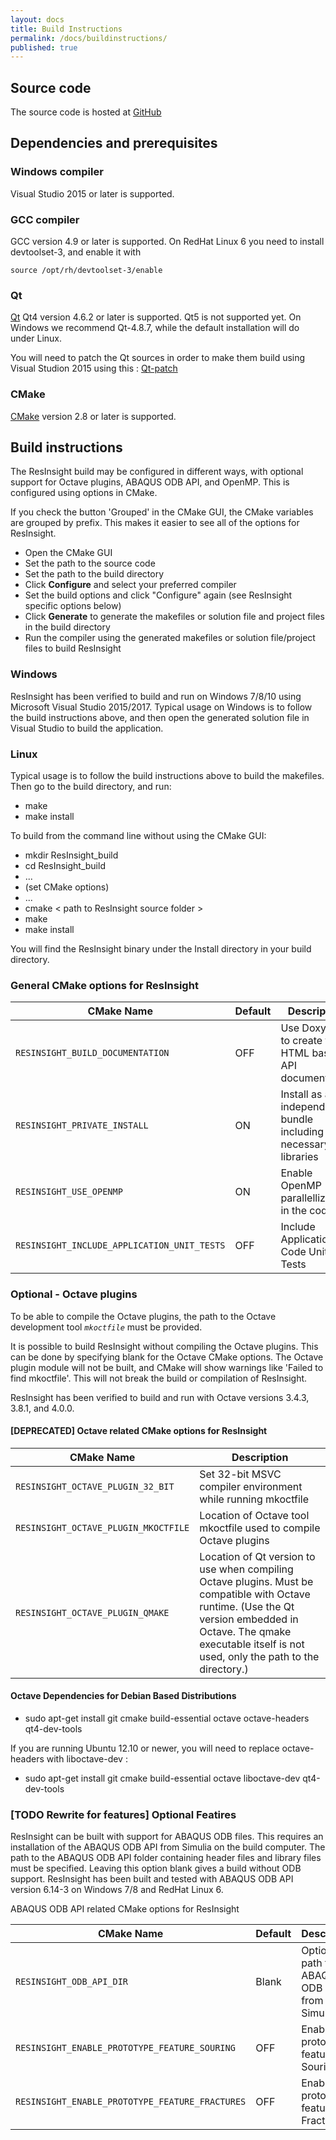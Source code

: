 ```yaml
---
layout: docs
title: Build Instructions
permalink: /docs/buildinstructions/
published: true
---
```


## Source code
The source code is hosted at [GitHub](https://github.com/opm/resinsight)

## Dependencies and prerequisites

### Windows compiler

Visual Studio 2015 or later is supported.

### GCC compiler

GCC version 4.9 or later is supported. On RedHat Linux 6 you need to install devtoolset-3, and enable it with 
    
    source /opt/rh/devtoolset-3/enable

### Qt

[Qt](http://download.qt.io/archive/qt/) Qt4 version 4.6.2 or later is supported. Qt5 is not supported yet.
On Windows we recommend Qt-4.8.7, while the default installation will do under Linux. 

You will need to patch the Qt sources in order to make them build using Visual Studion 2015 using this : [Qt-patch](https://github.com/appleseedhq/appleseed/wiki/Making-Qt-4.8.7-compile-with-Visual-Studio-2015) 

### CMake
[CMake](https://cmake.org/download/) version 2.8 or later is supported.

## Build instructions
The ResInsight build may be configured in different ways, with optional support for Octave plugins, ABAQUS ODB API, and OpenMP. This is configured using options in CMake.

If you check the button 'Grouped' in the CMake GUI, the CMake variables are grouped by prefix. This makes it easier to see all of the options for ResInsight.

- Open the CMake GUI
- Set the path to the source code
- Set the path to the build directory
- Click **Configure** and select your preferred compiler
- Set the build options and click "Configure" again (see ResInsight specific options below)
- Click **Generate** to generate the makefiles or solution file and project files in the build directory
- Run the compiler using the generated makefiles or solution file/project files to build ResInsight

### Windows
ResInsight has been verified to build and run on Windows 7/8/10 using Microsoft Visual Studio 2015/2017. Typical usage on Windows is to follow the build instructions above, and then open the generated solution file in Visual Studio to build the application.


### Linux

Typical usage is to follow the build instructions above to build the makefiles. Then go to the build directory, and run:

- make
- make install

To build from the command line without using the CMake GUI:

- mkdir ResInsight_build
- cd ResInsight_build
- ...
- (set CMake options)
- ...
- cmake < path to ResInsight source folder >
- make
- make install

You will find the ResInsight binary under the Install directory in your build directory.

### General CMake options for ResInsight

| CMake Name                                        | Default | Description                                                           |
|---------------------------------------------------|---------|-----------------------------------------------------------------------|
| `RESINSIGHT_BUILD_DOCUMENTATION`                  | OFF     | Use Doxygen to create the HTML based API documentation |
| `RESINSIGHT_PRIVATE_INSTALL`                      |  ON     | Install as an independent bundle including the necessary Qt libraries |
| `RESINSIGHT_USE_OPENMP`                           |  ON     | Enable OpenMP parallellization in the code |
| `RESINSIGHT_INCLUDE_APPLICATION_UNIT_TESTS`       | OFF     | Include Application Code Unit Tests |

### Optional - Octave plugins 
To be able to compile the Octave plugins, the path to the Octave development tool _`mkoctfile`_ must be provided.

It is possible to build ResInsight without compiling the Octave plugins. This can be done by specifying blank for the Octave CMake options. The Octave plugin module will not be built, and CMake will show warnings like 'Failed to find mkoctfile'. This will not break the build or compilation of ResInsight.

ResInsight has been verified to build and run with Octave versions 3.4.3, 3.8.1, and 4.0.0.

#### [DEPRECATED] Octave related CMake options for ResInsight

| CMake Name   | Description |
|--------------|---------|
| `RESINSIGHT_OCTAVE_PLUGIN_32_BIT`     | Set 32-bit MSVC compiler environment while running mkoctfile |
| `RESINSIGHT_OCTAVE_PLUGIN_MKOCTFILE`  | Location of Octave tool mkoctfile used to compile Octave plugins |
| `RESINSIGHT_OCTAVE_PLUGIN_QMAKE`      | Location of Qt version to use when compiling Octave plugins. Must be compatible with Octave runtime. (Use the Qt version embedded in Octave. The qmake executable itself is not used, only the path to the directory.) |

#### Octave Dependencies for Debian Based Distributions

- sudo apt-get install git cmake build-essential octave octave-headers qt4-dev-tools

If you are running Ubuntu 12.10 or newer, you will need to replace octave-headers with liboctave-dev :

- sudo apt-get install git cmake build-essential octave liboctave-dev qt4-dev-tools

### [TODO Rewrite for features] Optional Featires 

ResInsight can be built with support for ABAQUS ODB files. This requires an installation of the ABAQUS ODB API from Simulia on the build computer. The path to the ABAQUS ODB API folder containing header files and library files must be specified. Leaving this option blank gives a build without ODB support. ResInsight has been built and tested with ABAQUS ODB API version 6.14-3 on Windows 7/8 and RedHat Linux 6.

ABAQUS ODB API related CMake options for ResInsight

| CMake Name                                        | Default | Description                                                           |
|---------------------------------------------------|---------|-----------------------------------------------------------------------|
| `RESINSIGHT_ODB_API_DIR`                          | Blank   | Optional path to the ABAQUS ODB API from Simulia |
| `RESINSIGHT_ENABLE_PROTOTYPE_FEATURE_SOURING`     | OFF     | Enable prototype feature Souring |
| `RESINSIGHT_ENABLE_PROTOTYPE_FEATURE_FRACTURES`   | OFF     | Enable prototype feature Fractures |

